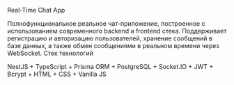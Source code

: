 Real-Time Chat App

Полнофункциональное реальное чат-приложение, построенное с использованием современного backend и frontend стека. Поддерживает регистрацию и авторизацию пользователей, хранение сообщений в базе данных, а также обмен сообщениями в реальном времени через WebSocket.
Стек технологий

NestJS + TypeScript + Prisma ORM + PostgreSQL + Socket.IO + JWT + Bcrypt + HTML + CSS + Vanilla JS

